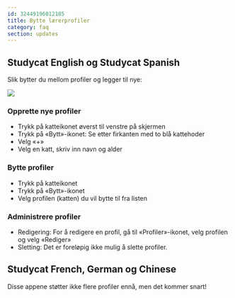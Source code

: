 ```yaml
---
id: 32449196012185
title: Bytte lærerprofiler
category: faq
section: updates
---
```


## Studycat English og Studycat Spanish

Slik bytter du mellom profiler og legger til nye:

![](https://help.studycat.com/hc/article_attachments/32456628954137)

### Opprette nye profiler

- Trykk på katteikonet øverst til venstre på skjermen
- Trykk på «Bytt»-ikonet: Se etter firkanten med to blå kattehoder  
- Velg «+»
- Velg en katt, skriv inn navn og alder

### Bytte profiler

- Trykk på katteikonet
- Trykk på «Bytt»-ikonet
- Velg profilen (katten) du vil bytte til fra listen

### Administrere profiler

- Redigering: For å redigere en profil, gå til «Profiler»-ikonet, velg profilen og velg «Rediger»
- Sletting: Det er foreløpig ikke mulig å slette profiler.

## Studycat French, German og Chinese

Disse appene støtter ikke flere profiler ennå, men det kommer snart!

